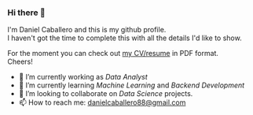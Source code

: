 ### Hi there 👋

I'm Daniel Caballero and this is my github profile.  
I haven't got the time to complete this with all the details I'd like to show.

For the moment you can check out [my CV/resume][1] in PDF format.   
Cheers!

[1]: https://danielcaballero88.github.io/cv/cv.pdf

- 🔭 I’m currently working as *Data Analyst*
- 🌱 I’m currently learning *Machine Learning* and *Backend Development*
- 👯 I’m looking to collaborate on *Data Science* projects.
- 📫 How to reach me: danielcaballero88@gmail.com

<!--
**danielcaballero88/danielcaballero88** is a ✨ _special_ ✨ repository because its `README.md` (this file) appears on your GitHub profile.

Here are some ideas to get you started:

- 🔭 I’m currently working on ...
- 🌱 I’m currently learning ...
- 👯 I’m looking to collaborate on ...
- 🤔 I’m looking for help with ...
- 💬 Ask me about ...
- 📫 How to reach me: ...
- 😄 Pronouns: ...
- ⚡ Fun fact: ...
-->
